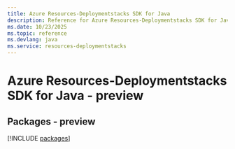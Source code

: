 ```yaml
---
title: Azure Resources-Deploymentstacks SDK for Java
description: Reference for Azure Resources-Deploymentstacks SDK for Java
ms.date: 10/23/2025
ms.topic: reference
ms.devlang: java
ms.service: resources-deploymentstacks
---
```

# Azure Resources-Deploymentstacks SDK for Java - preview
## Packages - preview
[!INCLUDE [packages](resources-deploymentstacks-index.md)]